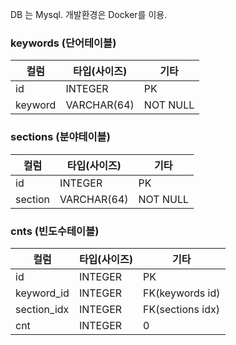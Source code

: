 DB 는 Mysql.
개발환경은 Docker를 이용. 

### keywords (단어테이블)
컬럼 | 타입(사이즈) | 기타
---- | ---------- | ----
id  | INTEGER | PK
keyword | VARCHAR(64) | NOT NULL

### sections (분야테이블)
컬럼 | 타입(사이즈) | 기타
---- | ---------- | ----
id  | INTEGER | PK
section | VARCHAR(64) | NOT NULL


### cnts (빈도수테이블)
컬럼 | 타입(사이즈) | 기타
---- | ---------- | ----
id  | INTEGER | PK
keyword_id | INTEGER | FK(keywords id)
section_idx | INTEGER | FK(sections idx)
cnt | INTEGER | 0

